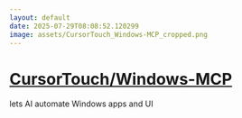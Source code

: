 ```yaml
---
layout: default
date: 2025-07-29T08:08:52.120299
image: assets/CursorTouch_Windows-MCP_cropped.png
---
```


# [CursorTouch/Windows-MCP](https://github.com/CursorTouch/Windows-MCP)

lets AI automate Windows apps and UI
